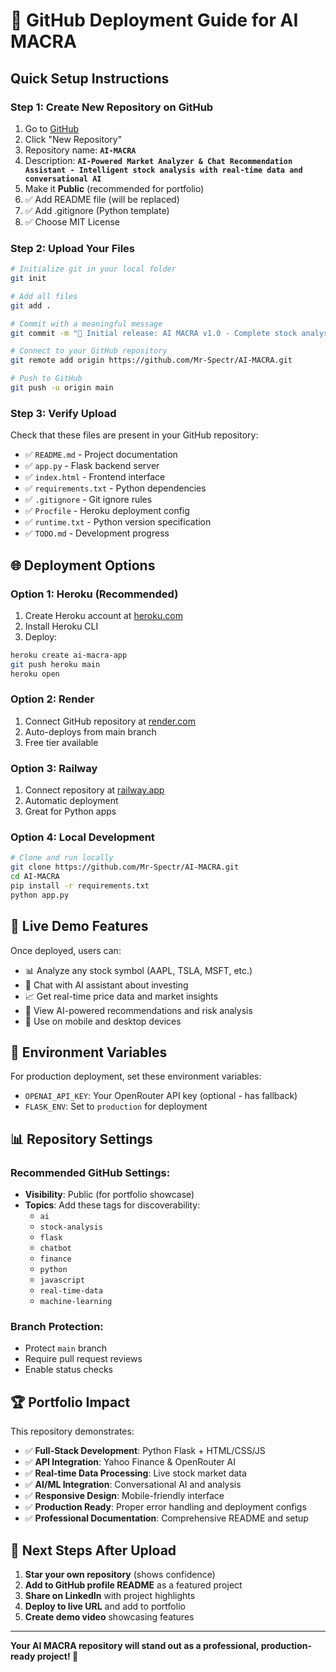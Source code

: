 # 🚀 GitHub Deployment Guide for AI MACRA

## Quick Setup Instructions

### Step 1: Create New Repository on GitHub
1. Go to [GitHub](https://github.com/Mr-Spectr)
2. Click "New Repository"
3. Repository name: **`AI-MACRA`**
4. Description: **`AI-Powered Market Analyzer & Chat Recommendation Assistant - Intelligent stock analysis with real-time data and conversational AI`**
5. Make it **Public** (recommended for portfolio)
6. ✅ Add README file (will be replaced)
7. ✅ Add .gitignore (Python template)
8. ✅ Choose MIT License

### Step 2: Upload Your Files
```bash
# Initialize git in your local folder
git init

# Add all files
git add .

# Commit with a meaningful message
git commit -m "🎉 Initial release: AI MACRA v1.0 - Complete stock analysis platform"

# Connect to your GitHub repository
git remote add origin https://github.com/Mr-Spectr/AI-MACRA.git

# Push to GitHub
git push -u origin main
```

### Step 3: Verify Upload
Check that these files are present in your GitHub repository:
- ✅ `README.md` - Project documentation
- ✅ `app.py` - Flask backend server
- ✅ `index.html` - Frontend interface
- ✅ `requirements.txt` - Python dependencies
- ✅ `.gitignore` - Git ignore rules
- ✅ `Procfile` - Heroku deployment config
- ✅ `runtime.txt` - Python version specification
- ✅ `TODO.md` - Development progress

## 🌐 Deployment Options

### Option 1: Heroku (Recommended)
1. Create Heroku account at [heroku.com](https://heroku.com)
2. Install Heroku CLI
3. Deploy:
```bash
heroku create ai-macra-app
git push heroku main
heroku open
```

### Option 2: Render
1. Connect GitHub repository at [render.com](https://render.com)
2. Auto-deploys from main branch
3. Free tier available

### Option 3: Railway
1. Connect repository at [railway.app](https://railway.app)
2. Automatic deployment
3. Great for Python apps

### Option 4: Local Development
```bash
# Clone and run locally
git clone https://github.com/Mr-Spectr/AI-MACRA.git
cd AI-MACRA
pip install -r requirements.txt
python app.py
```

## 📱 Live Demo Features

Once deployed, users can:
- 📊 Analyze any stock symbol (AAPL, TSLA, MSFT, etc.)
- 🤖 Chat with AI assistant about investing
- 📈 Get real-time price data and market insights
- 🎯 View AI-powered recommendations and risk analysis
- 📱 Use on mobile and desktop devices

## 🔧 Environment Variables

For production deployment, set these environment variables:
- `OPENAI_API_KEY`: Your OpenRouter API key (optional - has fallback)
- `FLASK_ENV`: Set to `production` for deployment

## 📊 Repository Settings

### Recommended GitHub Settings:
- **Visibility**: Public (for portfolio showcase)
- **Topics**: Add these tags for discoverability:
  - `ai`
  - `stock-analysis`
  - `flask`
  - `chatbot`
  - `finance`
  - `python`
  - `javascript`
  - `real-time-data`
  - `machine-learning`

### Branch Protection:
- Protect `main` branch
- Require pull request reviews
- Enable status checks

## 🏆 Portfolio Impact

This repository demonstrates:
- ✅ **Full-Stack Development**: Python Flask + HTML/CSS/JS
- ✅ **API Integration**: Yahoo Finance & OpenRouter AI
- ✅ **Real-time Data Processing**: Live stock market data
- ✅ **AI/ML Integration**: Conversational AI and analysis
- ✅ **Responsive Design**: Mobile-friendly interface
- ✅ **Production Ready**: Proper error handling and deployment configs
- ✅ **Professional Documentation**: Comprehensive README and setup

## 🎯 Next Steps After Upload

1. **Star your own repository** (shows confidence)
2. **Add to GitHub profile README** as a featured project
3. **Share on LinkedIn** with project highlights
4. **Deploy to live URL** and add to portfolio
5. **Create demo video** showcasing features

---

**Your AI MACRA repository will stand out as a professional, production-ready project! 🌟**